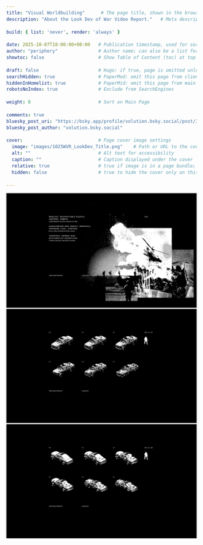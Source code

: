 ```yaml
---
title: "Visual Worldbuilding"      # The page title, shown in the browser and in listings
description: "About the Look Dev of War Video Report."   # Meta description for SEO and social sharing

build: { list: 'never', render: 'always' }

date: 2025-10-07T18:00:00+00:00   # Publication timestamp, used for sorting and display
author: "periphery"               # Author name; can also be a list for multiple authors
showtoc: false                    # Show Table of Content (toc) at top of post. Default false

draft: false                      # Hugo: if true, page is omitted unless built with --buildDrafts
searchHidden: true                # PaperMod: omit this page from client-side search
hiddenInHomelist: true            # PaperMid: omit this page from main page
robotsNoIndex: true               # Exclude from SearchEngines

weight: 0                         # Sort on Main Page

comments: true
bluesky_post_uri: "https://bsky.app/profile/volution.bsky.social/post/3luhdmgo6qc2i"
bluesky_post_author: "volution.bsky.social"

cover:                            # Page cover image settings
  image: "images/1025WVR_LookDev_Title.png"    # Path or URL to the cover image
  alt: ""                         # Alt text for accessibility
  caption: ""                     # Caption displayed under the cover
  relative: true                  # true if image is in a page bundle; false for static files
  hidden: false                   # true to hide the cover only on this page

---
```


![alt text](images/1025WVR_LookDev_Goals.png)
![alt text](images/1025WVR_LookDev_CAR01FR.png)
![alt text](images/1025WVR_LookDev_CAR01BA.png)